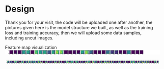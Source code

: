 # Design
Thank you for your visit, the code will be uploaded one after another, 
the pictures given here is the model structure we built, as well as the training loss and training accuracy,
then we will upload some data samples, including uncut images.

Feature map visualization
![Image text](https://raw.githubusercontent.com/LiuJiam/Design/master/Feature%20map%20visualization/03.png)


![Image text](https://raw.githubusercontent.com/LiuJiam/Design/master/Feature%20map%20visualization/06.png)
